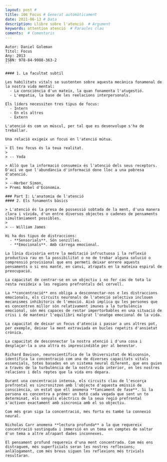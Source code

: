 ```yaml
---
layout: post # 
title: 106 Focus # Generat automàticament
date: 2021-06-13 # Data
description: Llibre sobre l'atenció  # Argument
keywords: attention atenció  # Paraules clau
coments:  # Comentaris
---
```


````code
Autor: Daniel Goleman
Títol: Focus
Any: 2013
ISBN: 978-84-9988-363-2
```

#### 1. La facultat subtil

Les habilitats vitals se sustenten sobre aquesta mecànica fonamenal de la nostra vida mental:
  - La consciència d'un mateix, la quan fonamenta l'atugestió.
  - L'empatia, la base de les reelacions interpersonals.

Els líders necessiten tres tipus de focus:
  - Intern
  - En els altres
  - Extern

L'atenció és com un múscul, per tal que es desenvolupe s'ha de treballar.

Una relació exigeix un focus en l'atenció mútua.

> El teu focus és la teua realitat.
>
> -- Yoda

> Allò que la informació consumeix és l'atenció dels seus receptors. D'ací ve que l'abundància d'informació done lloc a una pobresa d'atenció.
>
> --Herber Simon, 
> Premi Nobel d'Economia.

### Part I: L'anatomia de l'atenció
#### 2. Els fonaments bàsics

> L'atenció és la presa de possessió sobtada de la ment, d'una manera clara i vívida, d'un entre diversos objectes o cadenes de pensaments  simultàniament possibles.
>
> -- William James

Hi ha dos tipus de distraccions:
  - **Sensorials**. Són senzilles.
  - **Emocionals**. Amb càrrega emocional.
  
La línia divisòria entre la meditació infructuosa i la reflexió productiva rau en la possibilitat o no de trobar alguna solució o comprensió provisional que ens permeti deixar enrere aquests pensaments o si ens manté, en canvi, atrapats en la mateixa espiral de preocupació.

La capacitat de centrar-se en un objectiu i no fer cas de tota la resta resideix a les regions prefrontals del cervell.

La **concentració** ens obliga a desconnectar-nos e les distraccions emocionals, els circuits neuronals de l'atenció selectiva inclouen mecanismes inhibitoris de l'emoció. Això implica qu les persones que es concentren millor són relativament imunes a la turbulència emocional, són més capaces de restar impertorbables en una situació de crisi i de mantenir l'equilibri malgrat l'onatge emocional de la vida.

La capacitat de deixar un focus d'atenció i passar a uns altres pot, per exemple, deixar la ment extraviada en bucles repetits d'ansietat crònica.

La capacitat de desconnectar la nostra atenció i d'una cosa i desplaçar-la a una altra és imprescindible per al benestar.

Richard Davison, neurocientífica de la Universistat de Wisconsin, identifica la concentració com una de diverses capacitats vitals essencials, totes basades en un sistema neural diferent, que ens guien a través de la turbulència de la nostra vida interior, en les nostres relacions i dels reptes que la vida ens depara.

Durant una concentració intensa, els circuits clau de l'escorça prefrontal es sincronitzen amb l'objecte d'aquesta emissió de consciència, un estat que ell anomena **tancament de fase**. Si la persona es concentra a prémer un botó cada vegada que sent un to determinat, els senyals elèctrics de la seua regió prefrontal s'activen exactament amb sincronia amb el so objectiu.

Com més gran siga la concentració, més forta és també la connexió neural.

Nicholas Carr anomena **lectura profunda** a la que requereix concentració sostinguda i immersió en un tema en comptes de saltar d'un tema a altre atrapant dades inconnexes.

El pensament profund requereix d'una ment concentrada. Com més ens distraguem, més superficials seran les nostres reflexions; anlàlogament, com més breus siguen les reflexions més trivials resultaran.
